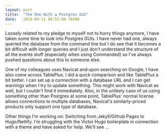 ```yaml
---
layout: post
title:  "The One With a Postgres GUI"
date:   2019-04-11 08:55:00 +0200
---
```


Loosely related to my pledge to myself not to hurry things anymore, I have taken some time to look into Postgres GUIs. I have never had one, always queried the database from the command line but I do see that it becomes a bit difficult with longer queries and I just don't understand the structure of all the events stuff (especially when using Commanded) so I've always pushed questions about this to someone else.

One of my colleagues uses Navicat and upon searching on Google, I have also come across TablePlus. I did a quick comparison and like TablePlus a bit better. I can set up a connection with a database URL and I can get warnings when I try to update something. This might work with Navicat as well, but I couldn't find it immediately. Also, in the unlikely case of us using something other than Postgres at some point, TablePlus' normal license allows connections to multiple databases, Navicat's similarly-priced products only support one type of database.

Other things I'm working on: Switching from Jekyll/Github Pages to Hugo/Netlify. I'm struggling with the Victor Hugo boilerplate in connection with a theme and have asked for help. We'll see ...
